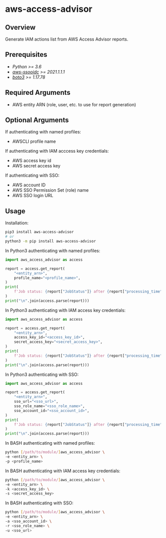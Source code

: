 **aws-access-advisor**
======================

Overview
--------

Generate IAM actions list from AWS Access Advisor reports.

Prerequisites
-------------

- *Python >= 3.6*
- *[aws-ssooidc](https://pypi.org/project/aws-ssooidc/) >= 2021.1.1.1*
- *[boto3](https://pypi.org/project/boto3/) >= 1.17.78*

Required Arguments
------------------

- AWS entity ARN (role, user, etc. to use for report generation)

Optional Arguments
------------------

If authenticating with named profiles:
- AWSCLI profile name

If authenticating with IAM acccess key credentials:
- AWS access key id
- AWS secret access key

If authenticating with SSO:
- AWS account ID
- AWS SSO Permission Set (role) name
- AWS SSO login URL

Usage
-----

Installation:

```bash
pip3 install aws-access-advisor
# or
python3 -m pip install aws-access-advisor
```

In Python3 authenticating with named profiles:

```python
import aws_access_advisor as access

report = access.get_report(
    "<entity_arn>",
    profile_name="<profile_name>",
)
print(
    f'Job status: {report["JobStatus"]} after {report["processing_time"]} second(s).'
)
print("\n".join(access.parse(report)))
```

In Python3 authenticating with IAM access key credentials:

```python
import aws_access_advisor as access

report = access.get_report(
    "<entity_arn>",
    access_key_id="<access_key_id>",
    secret_access_key="<secret_access_key>",
)
print(
    f'Job status: {report["JobStatus"]} after {report["processing_time"]} second(s).'
)
print("\n".join(access.parse(report)))
```

In Python3 authenticating with SSO:

```python
import aws_access_advisor as access

report = access.get_report(
    "<entity_arn>",
    sso_url="<sso_url>",
    sso_role_name="<sso_role_name>",
    sso_account_id="<sso_account_id>",
)
print(
    f'Job status: {report["JobStatus"]} after {report["processing_time"]} second(s).'
)
print("\n".join(access.parse(report)))
```

In BASH authenticating with named profiles:

```bash
python [/path/to/module/]aws_access_advisor \
-e <entity_arn> \
-p <profile_name>
```

In BASH authenticating with IAM access key credentials:

```bash
python [/path/to/module/]aws_access_advisor \
-e <entity_arn> \
-k <access_key_id> \
-s <secret_access_key>
```

In BASH authenticating with SSO:

```bash
python [/path/to/module/]aws_access_advisor \
-e <entity_arn> \
-a <sso_account_id> \
-r <sso_role_name> \
-u <sso_url>
```
